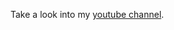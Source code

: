 Take a look into my <a href="https://www.youtube.com/@yahya.abdulmohsin">youtube channel</a>.

<!---
yahyaabdulmohsin/yahyaabdulmohsin is a ✨ special ✨ repository because its `README.md` (this file) appears on your GitHub profile.
You can click the Preview link to take a look at your changes.
--->
